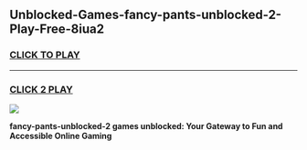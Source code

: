 
## Unblocked-Games-fancy-pants-unblocked-2-Play-Free-8iua2
<h3>
<a href="https://premium76.site?title=fancy-pants-unblocked-2&ref=20M">CLICK TO PLAY</a></h3>
<hr>

<h3>
<a href="https://premium76.site?title=fancy-pants-unblocked-2&ref=20M">CLICK 2 PLAY</a>
  
</h3>

<a href="https://premium76.site?title=fancy-pants-unblocked-2&ref=19M"><img src="https://clearcache.store/games.png"></a>


**fancy-pants-unblocked-2 games unblocked: Your Gateway to Fun and Accessible Online Gaming**
